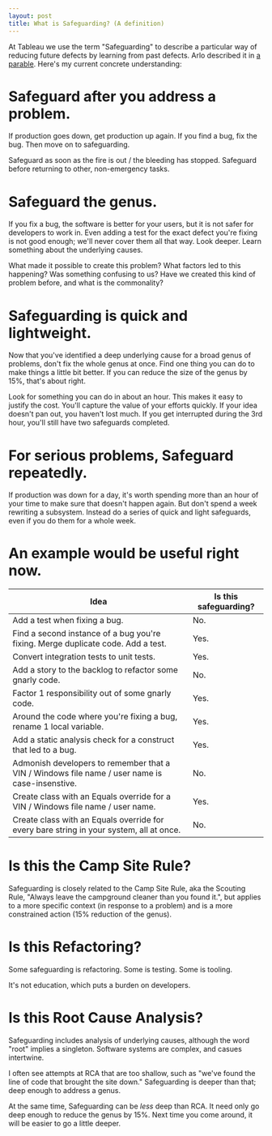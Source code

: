 ```yaml
---
layout: post
title: What is Safeguarding? (A definition)
---
```


At Tableau we use the term "Safeguarding" to describe a particular way of reducing future defects by learning from past defects. Arlo described it in [a parable](http://arlobelshee.com/improving-testing-is-not-safe-a-parable/). Here's my current concrete understanding:

Safeguard after you address a problem.
===

If production goes down, get production up again. If you find a bug, fix the bug. Then move on to safeguarding.

Safeguard as soon as the fire is out / the bleeding has stopped. Safeguard before returning to other, non-emergency tasks.

Safeguard the genus.
===

If you fix a bug, the software is better for your users, but it is not safer for developers to work in. Even adding a test for the exact defect you're fixing is not good enough; we'll never cover them all that way. Look deeper. Learn something about the underlying causes. 

What made it possible to create this problem? What factors led to this happening? Was something confusing to us? Have we created this kind of problem before, and what is the commonality?

Safeguarding is quick and lightweight.
===

Now that you've identified a deep underlying cause for a broad genus of problems, don't fix the whole genus at once. Find one thing you can do to make things a little bit better. If you can reduce the size of the genus by 15%, that's about right. 

Look for something you can do in about an hour. This makes it easy to justify the cost. You'll capture the value of your efforts quickly. If your idea doesn't pan out, you haven't lost much. If you get interrupted during the 3rd hour, you'll still have two safeguards completed.

For serious problems, Safeguard repeatedly.
====

If production was down for a day, it's worth spending more than an hour of your time to make sure that doesn't happen again. But don't spend a week rewriting a subsystem. Instead do a series of quick and light safeguards, even if you do them for a whole week. 

An example would be useful right now.
====

| Idea | Is this safeguarding? |
|------|-----------------------|
| Add a test when fixing a bug. | No. |
| Find a second instance of a bug you're fixing. Merge duplicate code. Add a test. | Yes. |
| Convert integration tests to unit tests. | Yes. |
| Add a story to the backlog to refactor some gnarly code. | No. | 
| Factor 1 responsibility out of some gnarly code. | Yes. |
| Around the code where you're fixing a bug, rename 1 local variable. | Yes. |
| Add a static analysis check for a construct that led to a bug. | Yes. |
| Admonish developers to remember that a VIN / Windows file name / user name is case-insenstive. | No. |
| Create class with an Equals override for a VIN / Windows file name / user name. | Yes. |
| Create class with an Equals override for every bare string in your system, all at once. | No. |


Is this the Camp Site Rule?
====

Safeguarding is closely related to the Camp Site Rule, aka the Scouting Rule, "Always leave the campground cleaner than you found it.", but applies to a more specific context (in response to a problem) and is a more constrained action (15% reduction of the genus).

Is this Refactoring?
====

Some safeguarding is refactoring. Some is testing. Some is tooling. 

It's not education, which puts a burden on developers. 

Is this Root Cause Analysis?
====

Safeguarding includes analysis of underlying causes, although the word "root" implies a singleton. Software systems are complex, and casues intertwine. 

I often see attempts at RCA that are too shallow, such as "we've found the line of code that brought the site down." Safeguarding is deeper than that; deep enough to address a genus.

At the same time, Safeguarding can be *less* deep than RCA. It need only go deep enough to reduce the genus by 15%. Next time you come around, it will be easier to go a little deeper.
